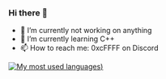 ### Hi there 👋

- 🔭 I’m currently not working on anything
- 🌱 I’m currently learning C++
- 📫 How to reach me: 0xcFFFF on Discord

[![My most used languages](https://github-readme-stats.vercel.app/api/top-langs/?username=0xcFFFF&langs_count=8&theme=calm_pink))](https://github.com/anuraghazra/github-readme-stats)
